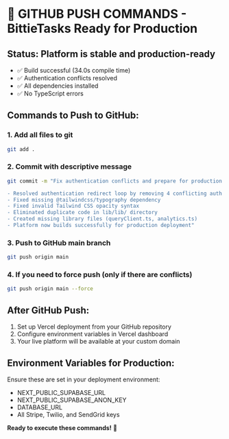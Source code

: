 # 🚀 GITHUB PUSH COMMANDS - BittieTasks Ready for Production

## Status: Platform is stable and production-ready
- ✅ Build successful (34.0s compile time)
- ✅ Authentication conflicts resolved
- ✅ All dependencies installed
- ✅ No TypeScript errors

## Commands to Push to GitHub:

### 1. Add all files to git
```bash
git add .
```

### 2. Commit with descriptive message
```bash
git commit -m "Fix authentication conflicts and prepare for production

- Resolved authentication redirect loop by removing 4 conflicting auth systems
- Fixed missing @tailwindcss/typography dependency  
- Fixed invalid Tailwind CSS opacity syntax
- Eliminated duplicate code in lib/lib/ directory
- Created missing library files (queryClient.ts, analytics.ts)
- Platform now builds successfully for production deployment"
```

### 3. Push to GitHub main branch
```bash
git push origin main
```

### 4. If you need to force push (only if there are conflicts)
```bash
git push origin main --force
```

## After GitHub Push:
1. Set up Vercel deployment from your GitHub repository
2. Configure environment variables in Vercel dashboard
3. Your live platform will be available at your custom domain

## Environment Variables for Production:
Ensure these are set in your deployment environment:
- NEXT_PUBLIC_SUPABASE_URL
- NEXT_PUBLIC_SUPABASE_ANON_KEY  
- DATABASE_URL
- All Stripe, Twilio, and SendGrid keys

**Ready to execute these commands!** 🎯